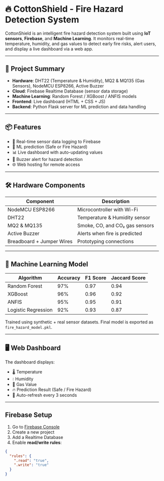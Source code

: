# 🔥 CottonShield - Fire Hazard Detection System

CottonShield is an intelligent fire hazard detection system built using **IoT sensors**, **Firebase**, and **Machine Learning**. It monitors real-time temperature, humidity, and gas values to detect early fire risks, alert users, and display a live dashboard via a web app.

---

## 🧠 Project Summary

- **Hardware**: DHT22 (Temperature & Humidity), MQ2 & MQ135 (Gas Sensors), NodeMCU ESP8266, Active Buzzer
- **Cloud**: Firebase Realtime Database (sensor data storage)
- **Machine Learning**: Random Forest / XGBoost / ANFIS models
- **Frontend**: Live dashboard (HTML + CSS + JS)
- **Backend**: Python Flask server for ML prediction and data handling

---

## 📦 Features

- 🔁 Real-time sensor data logging to Firebase
- 🤖 ML prediction (Safe or Fire Hazard)
- 📊 Live dashboard with auto-updating values
- 🚨 Buzzer alert for hazard detection
- 🌐 Web hosting for remote access

---

## 🛠️ Hardware Components

| Component       | Description                        |
|----------------|------------------------------------|
| NodeMCU ESP8266| Microcontroller with Wi-Fi         |
| DHT22          | Temperature & Humidity sensor      |
| MQ2 & MQ135    | Smoke, CO, and CO₂ gas sensors     |
| Active Buzzer  | Alerts when fire is predicted      |
| Breadboard + Jumper Wires | Prototyping connections    |

---

## 🧠 Machine Learning Model

| Algorithm         | Accuracy | F1 Score | Jaccard Score |
|------------------|----------|----------|----------------|
| Random Forest     | 97%      | 0.97     | 0.94           |
| XGBoost           | 96%      | 0.96     | 0.92           |
| ANFIS             | 95%      | 0.95     | 0.91           |
| Logistic Regression | 92%    | 0.93     | 0.87           |

Trained using synthetic + real sensor datasets. Final model is exported as `fire_hazard_model.pkl`.

---

## 🖥️ Web Dashboard

The dashboard displays:

- 🌡️ Temperature
- 💧 Humidity
- 🧪 Gas Value
- 🔥 Prediction Result (Safe / Fire Hazard)
- 🔄 Auto-refresh every 3 seconds

---

##  Firebase Setup

1. Go to [Firebase Console](https://console.firebase.google.com)
2. Create a new project
3. Add a Realtime Database
4. Enable **read/write rules**:
```json
{
  "rules": {
    ".read": "true",
    ".write": "true"
  }
}
